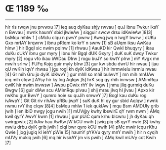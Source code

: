 # Œ 1189 ‰
---
hir ris rwqw jnu prvwxu ]7] ieq auq dyKau shjy rwvau ] quJ ibnu
Twkur iksY n Bwvau ] nwnk haumY sbid jlwieAw ] siqguir swcw drsu
idKwieAw ]8]3] bsMqu mhlw 1 ] cMclu cIqu n pwvY pwrw ] Awvq jwq n
lwgY bwrw ] dUKu Gxo mrIAY krqwrw ] ibnu pRIqm ko krY n swrw ]1] sB
aUqm iksu AwKau hInw ] hir BgqI sic nwim pqInw ]1] rhwau ] AauKD
kir QwkI bhuqyry ] ikau duKu cUkY ibnu gur myry ] ibnu hir BgqI dUK Gxyry
] duK suK dwqy Twkur myry ]2] rogu vfo ikau bWDau DIrw ] rogu buJY so kwtY
pIrw ] mY Avgx mn mwih srIrw ] FUFq Kojq guir myly bIrw ]3] gur kw
sbdu dwrU hir nwau ] ijau qU rwKih iqvY rhwau ] jgu rogI kh dyiK idKwau
] hir inrmwielu inrmlu nwau ]4] Gr mih Gru jo dyiK idKwvY ] gur
mhlI so mhil bulwvY ] mn mih mnUAw icq mih cIqw ] AYsy hir ky log
AqIqw ]5] hrK sog qy rhih inrwsw ] AMimRqu cwiK hir nwim invwsw ]
Awpu pCwix rhY ilv lwgw ] jnmu jIiq gurmiq duKu Bwgw ]6] guir dIAw
scu AMimRqu pIvau ] shij mrau jIvq hI jIvau ] Apxo kir rwKhu gur
BwvY ] qumro hoie su quJih smwvY ]7] BogI kau duKu rog ivAwpY ] Git Git
riv rihAw pRBu jwpY ] suK duK hI qy gur sbid AqIqw ] nwnk rwmu rvY
ihq cIqw ]8]4] bsMqu mhlw 1 iek qukIAw ] mqu Bsm AMDUly grib jwih
] ien ibiD nwgy jogu nwih ]1] mUV@y kwhy ibswirE qY rwm nwm ] AMq kwil
qyrY AwvY kwm ]1] rhwau ] gur pUiC qum krhu bIcwru ] jh dyKau qh
swirgpwix ]2] ikAw hau AwKw jW kCU nwih ] jwiq piq sB qyrY nwie
]3] kwhy mwlu drbu dyiK grib jwih ] clqI bwr qyro kCU nwih ]4] pMc
mwir icqu rKhu Qwie ] jog jugiq kI iehY pWie ]5] haumY pYKVu qyry mnY
mwih ] hir n cyqih mUVy mukiq jwih ]6] mq hir ivsirAY jm vis pwih
] AMq kwil mUVy cot Kwih ]7]
####
